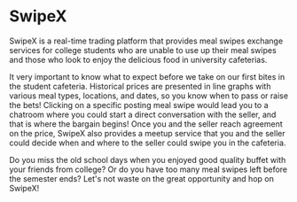 # SwipeX

SwipeX is a real-time trading platform that provides meal swipes exchange services for college students who are unable to use up their meal swipes and those who look to enjoy the delicious food in university cafeterias.

It very important to know what to expect before we take on our first bites in the student cafeteria. Historical prices are presented in line graphs with various meal types, locations, and dates, so you know when to pass or raise the bets! Clicking on a specific posting meal swipe would lead you to a chatroom where you could start a direct conversation with the seller, and that is where the bargain begins! Once you and the seller reach agreement on the price, SwipeX also provides a meetup service that you and the seller could decide when and where to the seller could swipe you in the cafeteria.

Do you miss the old school days when you enjoyed good quality buffet with your friends from college? Or do you have too many meal swipes left before the semester ends? Let's not waste on the great opportunity and hop on SwipeX!
